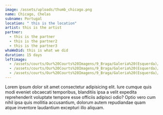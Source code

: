 ```yaml
---
image: /assets/uploads/thumb_chicago.png
name: Chicago, Chelas
subname: Portugal
location: " this is the location"
artist: this is the artist
partner:
  - this is the partner
  - this is the partner2
  - this is the partner3
whaWeDid: this is what we did
duration: 15 days
leftimage:
  - /assets/courts/Our%20Courts%20Imagens/9_Braga/Galeria%20(Esquerda)/1.jpg
  - /assets/courts/Our%20Courts%20Imagens/9_Braga/Galeria%20(Esquerda)/2.jpg
  - /assets/courts/Our%20Courts%20Imagens/9_Braga/Galeria%20(Esquerda)/3.jpg
---
```


Lorem ipsum dolor sit amet consectetur adipisicing elit. Iure cumque quis modi eveniet obcaecati temporibus, blanditiis ipsa a velit expedita reprehenderit voluptate tempore esse officiis adipisci odio? Optio vero cum nihil ipsa quis mollitia accusantium, dolorum autem repudiandae quam atque inventore laudantium excepturi illo aliquam.

<img src="https://unsplash.it/600" alt="">
